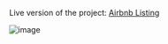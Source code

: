 Live version of the project:
[Airbnb Listing](https://yersel500-airbnb-listing-streamlit-app-neb53w.streamlit.app/)

![image](https://github.com/yersel500/airbnb_listing/assets/92594336/9f832508-243b-4fb2-abb5-9add9fd97272)

